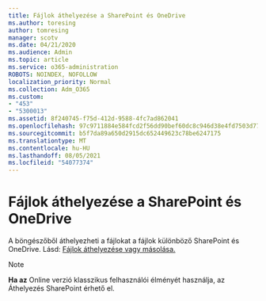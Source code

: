 ```yaml
---
title: Fájlok áthelyezése a SharePoint és OneDrive
ms.author: toresing
author: tomresing
manager: scotv
ms.date: 04/21/2020
ms.audience: Admin
ms.topic: article
ms.service: o365-administration
ROBOTS: NOINDEX, NOFOLLOW
localization_priority: Normal
ms.collection: Adm_O365
ms.custom:
- "453"
- "5300013"
ms.assetid: 8f240745-f75d-412d-9588-4fc7ad862041
ms.openlocfilehash: 97c9711884e584fcd2f56dd90bef60dc8c946d38e4fd7503d776ef4827d5dba8
ms.sourcegitcommit: b5f7da89a650d2915dc652449623c78be6247175
ms.translationtype: MT
ms.contentlocale: hu-HU
ms.lasthandoff: 08/05/2021
ms.locfileid: "54077374"
---
```

# <a name="move-files-in-sharepoint-and-onedrive"></a>Fájlok áthelyezése a SharePoint és OneDrive

A böngészőből áthelyezheti a fájlokat a fájlok különböző SharePoint és OneDrive. Lásd: [Fájlok áthelyezése vagy másolása.](https://support.microsoft.com/office/move-or-copy-files-in-sharepoint-00e2f483-4df3-46be-a861-1f5f0c1a87bc?ui=en-US&rs=en-US&ad=US)


> [!NOTE]
> **Ha az** Online verzió klasszikus felhasználói élményét használja, az Áthelyezés SharePoint érhető el.
  
